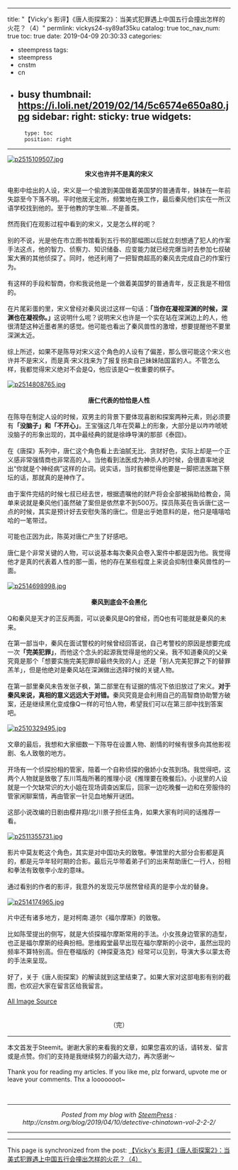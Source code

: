 
---
title: "【Vicky's 影评】《唐人街探案2》：当美式犯罪遇上中国五行会撞出怎样的火花？（4）"
permlink: vickys24-sy89af35ku
catalog: true
toc_nav_num: true
toc: true
date: 2019-04-09 20:30:33
categories:
- steempress
tags:
- steempress
- cnstm
- cn
- busy
thumbnail: https://i.loli.net/2019/02/14/5c6574e650a80.jpg
sidebar:
    right:
        sticky: true
widgets:
    -
        type: toc
        position: right
---


<a href="https://i.loli.net/2019/02/14/5c6574e650a80.jpg"><img src="https://i.loli.net/2019/02/14/5c6574e650a80.jpg" alt="p2515109507.jpg" /><br/></a>
<div class="markdown-here-wrapper">
<p style="margin: 0px 0px 1.2em !important;text-align: center"><strong>宋义也许并不是真的宋义</strong></p>
<p style="margin: 0px 0px 1.2em !important">电影中给出的人设，宋义是一个偷渡到美国做着美国梦的普通青年，妹妹在一年前失踪至今下落不明。平时他居无定所，频繁地在换工作，最后秦风他们实在一所汉语学校找到他的。至于他教的学生嘛…不是善类。</p>
<p style="margin: 0px 0px 1.2em !important">然而我们在观影过程中看到的宋义，又是怎么样的呢？</p>
<p style="margin: 0px 0px 1.2em !important">别的不说，光是他在市立图书馆看到五行书的那幅图以后就立刻想通了犯人的作案手法这点，他的智力、侦察力、知识储备、应变能力就已经完爆当时去参加七叔破案大赛的其他侦探了。同时，他还利用了一把智商超高的秦风去完成自己的作案行为。</p>
<p style="margin: 0px 0px 1.2em !important">有这样的手段和智商，你和我说他是一个做着美国梦的普通青年，反正我是不相信的。</p>
<p style="margin: 0px 0px 1.2em !important">在片尾彩蛋的里，宋义曾经对秦风说过这样一句话：<strong>「当你在凝视深渊的时候，深渊也在凝视你。」</strong>这说明什么呢？说明宋义也许是一个实在站在深渊边上的人，他很清楚这种近墨者黑的感觉。他可能也看出了秦风兽性的激增，想要提醒他不要里深渊太近。</p>
<p style="margin: 0px 0px 1.2em !important">综上所述，如果不是陈导对宋义这个角色的人设有了偏差，那么很可能这个宋义也许并不是宋义，而是真·宋义找来为了报复拐卖自己妹妹陆国富的人。不管怎么样，我都觉得宋义绝对不会是Q，他应该是Q一枚重要的棋子。</p>
<p style="margin: 0px 0px 1.2em !important"><a href="https://i.loli.net/2019/02/14/5c657513c43f4.jpg"><img src="https://i.loli.net/2019/02/14/5c657513c43f4.jpg" alt="p2514808765.jpg" /><br/></a></p>
<p style="margin: 0px 0px 1.2em !important;text-align: center"><strong>唐仁代表的恰恰是人性</strong></p>
<p style="margin: 0px 0px 1.2em !important">在陈导在制定人设的时候，双男主的背景下要体现喜剧和探案两种元素，则必须要有<strong>「没脑子」和「不开心」</strong>。王宝强这几年在荧幕上的形象，大部分是以咋咋唬唬没脑子的形象出现的，其中最经典的就是徐峥导演的那部《泰囧》。</p>
<p style="margin: 0px 0px 1.2em !important">在《唐探》系列中，唐仁这个角色看上去油腻无比、贪财好色，实际上却是一个正义感非常强情商也非常高的人。当他看到法医成为神杀人的时候，会很直率地说出“你就是个神经病”这样的台词。说实话，当时我都觉得他要是一脚把法医踹下祭坛的话，那就真的是神作了。</p>
<p style="margin: 0px 0px 1.2em !important">由于案件完结的时候七叔已经去世，根据遗嘱他的财产将会全部被捐助给教会，简单来说就是秦风他们虽然破了案但是依然拿不到500万。探员陈英在告诉唐仁这一点的时候，其实是预计好去安慰失落的唐仁。但是出乎她意料的是，他只是嘻嘻哈哈的一笔带过。</p>
<p style="margin: 0px 0px 1.2em !important">可能也正因为此，陈英对唐仁产生了好感吧。</p>
<p style="margin: 0px 0px 1.2em !important">唐仁是个非常关键的人物，可以说基本每次秦风会卷入案件中都是因为他。我觉得他才是真的代表着人性的那一面，他的存在某些程度上来说会抑制住秦风兽性的一面。</p>
<p style="margin: 0px 0px 1.2em !important"><a href="https://i.loli.net/2019/02/14/5c657be042fcc.jpg"><img src="https://i.loli.net/2019/02/14/5c657be042fcc.jpg" alt="p2514698998.jpg" /><br/></a></p>
<p style="margin: 0px 0px 1.2em !important;text-align: center"><strong>秦风到底会不会黑化</strong></p>
<p style="margin: 0px 0px 1.2em !important">Q和秦风是天才的正反两面，可以说秦风是Q的曾经，而Q也有可能就是秦风的未来。</p>
<p style="margin: 0px 0px 1.2em !important">在第一部当中，秦风在面试警校的时候曾经回答说，自己考警校的原因是想要完成一次<strong>「完美犯罪」</strong>，而他这个念头的起源我觉得是他的父亲。我不知道秦风的父亲究竟是那个「想要实施完美犯罪却最终失败的人」还是「别人完美犯罪之下的替罪羔羊」，但是他绝对是秦风站在深渊做出选择时候的关键人物。</p>
<p style="margin: 0px 0px 1.2em !important">在第一部里秦风未告发张子枫，第二部里在有证据的情况下依旧放过了宋义。<strong>对于秦风来说，真相的意义远远大于对错。</strong>秦风究竟是会利用自己的高智商协助警方破案，还是继续黑化变成像Q一样的可怕人物，希望我们可以在第三部中找到答案吧。</p>
<p style="margin: 0px 0px 1.2em !important"><a href="https://i.loli.net/2019/02/14/5c6575e810451.jpg"><img src="https://i.loli.net/2019/02/14/5c6575e810451.jpg" alt="p2510329495.jpg" /><br/></a></p>
<p style="margin: 0px 0px 1.2em !important">文章的最后，我想和大家细数一下陈导在设置人物、剧情的时候有很多向其他影视剧、名人致敬的地方。</p>
<p style="margin: 0px 0px 1.2em !important">开场有一个侦探扮相的管家，陪着一个自称侦探的傲娇小女孩到场。我觉得吧，这两个人物就是致敬了东川笃哉所著的推理小说《推理要在晚餐后》。小说里的人设就是一个欠缺常识的大小姐在现场调查凶案后，回家一边吃晚餐一边和在旁服侍的管家闲聊案情，再由管家一针见血地解开谜团。</p>
<p style="margin: 0px 0px 1.2em !important">这部小说改编的日剧由樱井翔/北川景子担任主角，如果大家有时间的话推荐一看。</p>
<p style="margin: 0px 0px 1.2em !important"><a href="https://i.loli.net/2019/02/14/5c65835b2e66a.jpg"><img src="https://i.loli.net/2019/02/14/5c65835b2e66a.jpg" alt="p2511355731.jpg" /><br/></a></p>
<p style="margin: 0px 0px 1.2em !important">影片中莫友乾这个角色，其实是对中国功夫的致敬。拳馆里的大部分合影都是真的，都是元华年轻时期的合影。最后元华带着弟子们的出来帮助唐仁一行人，扮相和拳法有致敬李小龙的意味。</p>
<p style="margin: 0px 0px 1.2em !important">通过看别的作者的影评，我意外的发现元华居然曾经真的是李小龙的替身。</p>
<p style="margin: 0px 0px 1.2em !important"><a href="https://i.loli.net/2019/02/14/5c658517e5d50.jpg"><img src="https://i.loli.net/2019/02/14/5c658517e5d50.jpg" alt="p2514174965.jpg" /><br/></a></p>
<p style="margin: 0px 0px 1.2em !important">片中还有诸多地方，是对柯南.道尔《福尔摩斯》的致敬。</p>
<p style="margin: 0px 0px 1.2em !important">比如陈莹提出的侧写，就是大侦探福尔摩斯常用的手法。小女孩身边管家的造型，也正是福尔摩斯的经典扮相。思维殿堂最早出现在福尔摩斯的小说中，虽然出现的频率不算特别高。但在卷福版的《神探夏洛克》经常可以见到，导演大多以蒙太奇的手法来呈现。</p>
<p style="margin: 0px 0px 1.2em !important">好了，关于《唐人街探案》的解读就到这里结束了。如果大家对这部电影有别的截图，也欢迎大家在留言区给我留言。</p>
<p style="margin: 0px 0px 1.2em !important"><a href="https://movie.douban.com/subject/26698897/">All Image Source</a></p>
&nbsp;
<p style="margin: 0px 0px 1.2em !important;text-align: center">（完）</p>


<hr />
<p style="margin: 0px 0px 1.2em !important">本文首发于Steemit。谢谢大家的来看我的文章，如果您喜欢的话，请转发、留言或是点赞。你们的支持是我继续努力的最大动力，再次感谢～</p>
<p style="margin: 0px 0px 1.2em !important">Thank you for reading my articles. If you like me, plz forward, upvote me or leave your comments. Thx a looooooot~</p>

<div style="height: 0;width: 0;max-height: 0;max-width: 0;overflow: hidden;font-size: 0em;padding: 0;margin: 0" title="MDH:PHA+WyFbcDI1MTUxMDk1MDcuanBnXShodHRwczovL2kubG9saS5uZXQvMjAxOS8wMi8xNC81YzY1 NzRlNjUwYTgwLmpwZyldKGh0dHBzOi8vaS5sb2xpLm5ldC8yMDE5LzAyLzE0LzVjNjU3NGU2NTBh ODAuanBnKTwvcD48cD4qKuWui+S5ieS5n+iuuOW5tuS4jeaYr+ecn+eahOWui+S5iSoqPC9wPjxw PueUteW9seS4ree7meWHuueahOS6uuiuvu+8jOWui+S5ieaYr+S4gOS4quWBt+a4oeWIsOe+juWb veWBmuedgOe+juWbveaipueahOaZrumAmumdkuW5tO+8jOWmueWmueWcqOS4gOW5tOWJjeWksei4 quiHs+S7iuS4i+iQveS4jeaYjuOAguW5s+aXtuS7luWxheaXoOWumuaJgO+8jOmikee5geWcsOWc qOaNouW3peS9nO+8jOacgOWQjuenpumjjuS7luS7rOWunuWcqOS4gOaJgOaxieivreWtpuagoeaJ vuWIsOS7lueahOOAguiHs+S6juS7luaVmeeahOWtpueUn+WYm+KApuS4jeaYr+WWhOexu+OAgjwv cD48cD7nhLbogIzmiJHku6zlnKjop4LlvbHov4fnqIvkuK3nnIvliLDnmoTlrovkuYnvvIzlj4jm mK/mgI7kuYjmoLfnmoTlkaLvvJ88L3A+PHA+5Yir55qE5LiN6K+077yM5YWJ5piv5LuW5Zyo5biC 56uL5Zu+5Lmm6aaG55yL5Yiw5LqU6KGM5Lmm55qE6YKj5bmF5Zu+5Lul5ZCO5bCx56uL5Yi75oOz 6YCa5LqG54qv5Lq655qE5L2c5qGI5omL5rOV6L+Z54K577yM5LuW55qE5pm65Yqb44CB5L6m5a+f 5Yqb44CB55+l6K+G5YKo5aSH44CB5bqU5Y+Y6IO95Yqb5bCx5bey57uP5a6M54iG5b2T5pe25Y67 5Y+C5Yqg5LiD5Y+U56C05qGI5aSn6LWb55qE5YW25LuW5L6m5o6i5LqG44CC5ZCM5pe277yM5LuW 6L+Y5Yip55So5LqG5LiA5oqK5pm65ZWG6LaF6auY55qE56em6aOO5Y675a6M5oiQ6Ieq5bex55qE 5L2c5qGI6KGM5Li644CCPC9wPjxwPuaciei/meagt+eahOaJi+auteWSjOaZuuWVhu+8jOS9oOWS jOaIkeivtOS7luaYr+S4gOS4quWBmuedgOe+juWbveaipueahOaZrumAmumdkuW5tO+8jOWPjeat o+aIkeaYr+S4jeebuOS/oeeahOOAgjwvcD48cD7lnKjniYflsL7lvanom4vnmoTph4zvvIzlrovk uYnmm77nu4/lr7nnp6bpo47or7Tov4fov5nmoLfkuIDlj6Xor53vvJoqKuOAjOW9k+S9oOWcqOWH neinhua3sea4iueahOaXtuWAme+8jOa3sea4iuS5n+WcqOWHneinhuS9oOOAguOAjSoq6L+Z6K+0 5piO5LuA5LmI5ZGi77yf6K+05piO5a6L5LmJ5Lmf6K645piv5LiA5Liq5a6e5Zyo56uZ5Zyo5rex 5riK6L655LiK55qE5Lq677yM5LuW5b6I5riF5qWa6L+Z56eN6L+R5aKo6ICF6buR55qE5oSf6KeJ 44CC5LuW5Y+v6IO95Lmf55yL5Ye65LqG56em6aOO5YW95oCn55qE5r+A5aKe77yM5oOz6KaB5o+Q 6YaS5LuW5LiN6KaB6YeM5rex5riK5aSq6L+R44CCPC9wPjxwPue7vOS4iuaJgOi/sO+8jOWmguae nOS4jeaYr+mZiOWvvOWvueWui+S5iei/meS4quinkuiJsueahOS6uuiuvuacieS6huWBj+W3ru+8 jOmCo+S5iOW+iOWPr+iDvei/meS4quWui+S5ieS5n+iuuOW5tuS4jeaYr+Wui+S5ie+8jOiAjOaY r+ecn8K35a6L5LmJ5om+5p2l5Li65LqG5oql5aSN5ouQ5Y2W6Ieq5bex5aa55aa56ZmG5Zu95a+M 55qE5Lq644CC5LiN566h5oCO5LmI5qC377yM5oiR6YO96KeJ5b6X5a6L5LmJ57ud5a+55LiN5Lya 5pivUe+8jOS7luW6lOivpeaYr1HkuIDmnprph43opoHnmoTmo4vlrZDjgII8L3A+PHA+WyFbcDI1 MTQ4MDg3NjUuanBnXShodHRwczovL2kubG9saS5uZXQvMjAxOS8wMi8xNC81YzY1NzUxM2M0M2Y0 LmpwZyldKGh0dHBzOi8vaS5sb2xpLm5ldC8yMDE5LzAyLzE0LzVjNjU3NTEzYzQzZjQuanBnKTwv cD48cD4qKuWUkOS7geS7o+ihqOeahOaBsOaBsOaYr+S6uuaApyoqPC9wPjxwPuWcqOmZiOWvvOWc qOWItuWumuS6uuiuvueahOaXtuWAme+8jOWPjOeUt+S4u+eahOiDjOaZr+S4i+imgeS9k+eOsOWW nOWJp+WSjOaOouahiOS4pOenjeWFg+e0oO+8jOWImeW/hemhu+imgeaciSoq44CM5rKh6ISR5a2Q 44CN5ZKM44CM5LiN5byA5b+D44CNKirjgILnjovlrp3lvLrov5nlh6DlubTlnKjojafluZXkuIrn moTlvaLosaHvvIzlpKfpg6jliIbmmK/ku6XlkovlkovllKzllKzmsqHohJHlrZDnmoTlvaLosaHl h7rnjrDnmoTvvIzlhbbkuK3mnIDnu4/lhbjnmoTlsLHmmK/lvpDls6Xlr7zmvJTnmoTpgqPpg6jj gIrms7Dlm6fjgIvjgII8L3A+PHA+5Zyo44CK5ZSQ5o6i44CL57O75YiX5Lit77yM5ZSQ5LuB6L+Z 5Liq6KeS6Imy55yL5LiK5Y675rK56IW75peg5q+U44CB6LSq6LSi5aW96Imy77yM5a6e6ZmF5LiK 5Y205piv5LiA5Liq5q2j5LmJ5oSf6Z2e5bi45by65oOF5ZWG5Lmf6Z2e5bi46auY55qE5Lq644CC 5b2T5LuW55yL5Yiw5rOV5Yy75oiQ5Li656We5p2A5Lq655qE5pe25YCZ77yM5Lya5b6I55u0546H 5Zyw6K+05Ye64oCc5L2g5bCx5piv5Liq56We57uP55eF4oCd6L+Z5qC355qE5Y+w6K+N44CC6K+0 5a6e6K+d77yM5b2T5pe25oiR6YO96KeJ5b6X5LuW6KaB5piv5LiA6ISa5oqK5rOV5Yy76Li55LiL 56Wt5Z2b55qE6K+d77yM6YKj5bCx55yf55qE5piv56We5L2c5LqG44CCPC9wPjxwPueUseS6juah iOS7tuWujOe7k+eahOaXtuWAmeS4g+WPlOW3sue7j+WOu+S4lu+8jOagueaNrumBl+WYseS7luea hOi0ouS6p+WwhuS8muWFqOmDqOiiq+aNkOWKqee7meaVmeS8mu+8jOeugOWNleadpeivtOWwseaY r+enpumjjuS7luS7rOiZveeEtuegtOS6huahiOS9huaYr+S+neeEtuaLv+S4jeWIsDUwMOS4h+OA guaOouWRmOmZiOiLseWcqOWRiuivieWUkOS7gei/meS4gOeCueeahOaXtuWAme+8jOWFtuWunuaY r+mihOiuoeWlveWOu+WuieaFsOWkseiQveeahOWUkOS7geOAguS9huaYr+WHuuS5juWlueaEj+aW meeahOaYr++8jOS7luWPquaYr+WYu+WYu+WTiOWTiOeahOS4gOeslOW4pui/h+OAgjwvcD48cD7l j6/og73kuZ/mraPlm6DkuLrmraTvvIzpmYjoi7Hlr7nllJDku4HkuqfnlJ/kuoblpb3mhJ/lkKfj gII8L3A+PHA+5ZSQ5LuB5piv5Liq6Z2e5bi45YWz6ZSu55qE5Lq654mp77yM5Y+v5Lul6K+05Z+6 5pys5q+P5qyh56em6aOO5Lya5Y235YWl5qGI5Lu25Lit6YO95piv5Zug5Li65LuW44CC5oiR6KeJ 5b6X5LuW5omN5piv55yf55qE5Luj6KGo552A5Lq65oCn55qE6YKj5LiA6Z2i77yM5LuW55qE5a2Y 5Zyo5p+Q5Lqb56iL5bqm5LiK5p2l6K+05Lya5oqR5Yi25L2P56em6aOO5YW95oCn55qE5LiA6Z2i 44CCPC9wPjxwPlshW3AyNTE0Njk4OTk4LmpwZ10oaHR0cHM6Ly9pLmxvbGkubmV0LzIwMTkvMDIv MTQvNWM2NTdiZTA0MmZjYy5qcGcpXShodHRwczovL2kubG9saS5uZXQvMjAxOS8wMi8xNC81YzY1 N2JlMDQyZmNjLmpwZyk8L3A+PHA+Kirnp6bpo47liLDlupXkvJrkuI3kvJrpu5HljJYqKjwvcD48 cD5R5ZKM56em6aOO5piv5aSp5omN55qE5q2j5Y+N5Lik6Z2i77yM5Y+v5Lul6K+056em6aOO5piv UeeahOabvue7j++8jOiAjFHkuZ/mnInlj6/og73lsLHmmK/np6bpo47nmoTmnKrmnaXjgII8L3A+ PHA+5Zyo56ys5LiA6YOo5b2T5Lit77yM56em6aOO5Zyo6Z2i6K+V6K2m5qCh55qE5pe25YCZ5pu+ 57uP5Zue562U6K+077yM6Ieq5bex6ICD6K2m5qCh55qE5Y6f5Zug5piv5oOz6KaB5a6M5oiQ5LiA 5qyhKirjgIzlroznvo7niq/nvarjgI0qKu+8jOiAjOS7lui/meS4quW/teWktOeahOi1t+a6kOaI keinieW+l+aYr+S7lueahOeItuS6suOAguaIkeS4jeefpemBk+enpumjjueahOeItuS6sueptuer n+aYr+mCo+S4quOAjOaDs+imgeWunuaWveWujOe+jueKr+e9quWNtOacgOe7iOWksei0peeahOS6 uuOAjei/mOaYr+OAjOWIq+S6uuWujOe+jueKr+e9quS5i+S4i+eahOabv+e9que+lOe+iuOAje+8 jOS9huaYr+S7lue7neWvueaYr+enpumjjuermeWcqOa3sea4iuWBmuWHuumAieaLqeaXtuWAmeea hOWFs+mUruS6uueJqeOAgjwvcD48cD7lnKjnrKzkuIDpg6jph4znp6bpo47mnKrlkYrlj5HlvKDl rZDmnqvvvIznrKzkuozpg6jph4zlnKjmnInor4Hmja7nmoTmg4XlhrXkuIvkvp3ml6fmlL7ov4fk uoblrovkuYnjgIIqKuWvueS6juenpumjjuadpeivtO+8jOecn+ebuOeahOaEj+S5iei/nOi/nOWk p+S6juWvuemUmeOAgioq56em6aOO56m256uf5piv5Lya5Yip55So6Ieq5bex55qE6auY5pm65ZWG 5Y2P5Yqp6K2m5pa556C05qGI77yM6L+Y5piv57un57ut6buR5YyW5Y+Y5oiQ5YOPUeS4gOagt+ea hOWPr+aAleS6uueJqe+8jOW4jOacm+aIkeS7rOWPr+S7peWcqOesrOS4iemDqOS4reaJvuWIsOet lOahiOWQp+OAgjwvcD48cD5bIVtwMjUxMDMyOTQ5NS5qcGddKGh0dHBzOi8vaS5sb2xpLm5ldC8y MDE5LzAyLzE0LzVjNjU3NWU4MTA0NTEuanBnKV0oaHR0cHM6Ly9pLmxvbGkubmV0LzIwMTkvMDIv MTQvNWM2NTc1ZTgxMDQ1MS5qcGcpPC9wPjxwPuaWh+eroOeahOacgOWQju+8jOaIkeaDs+WSjOWk p+Wutue7huaVsOS4gOS4i+mZiOWvvOWcqOiuvue9ruS6uueJqeOAgeWJp+aDheeahOaXtuWAmeac ieW+iOWkmuWQkeWFtuS7luW9seinhuWJp+OAgeWQjeS6uuiHtOaVrOeahOWcsOaWueOAgjwvcD48 cD7lvIDlnLrmnInkuIDkuKrkvqbmjqLmia7nm7jnmoTnrqHlrrbvvIzpmarnnYDkuIDkuKroh6rn p7DkvqbmjqLnmoTlgrLlqIflsI/lpbPlranliLDlnLrjgILmiJHop4nlvpflkKfvvIzov5nkuKTk uKrkurrnianlsLHmmK/oh7TmlazkuobkuJzlt53nrIPlk4nmiYDokZfnmoTmjqjnkIblsI/or7Tj gIrmjqjnkIbopoHlnKjmmZrppJDlkI7jgIvjgILlsI/or7Tph4znmoTkurrorr7lsLHmmK/kuIDk uKrmrKDnvLrluLjor4bnmoTlpKflsI/lp5DlnKjnjrDlnLrosIPmn6Xlh7bmoYjlkI7vvIzlm57l rrbkuIDovrnlkIPmmZrppJDkuIDovrnlkozlnKjml4HmnI3kvo3nmoTnrqHlrrbpl7LogYrmoYjm g4XvvIzlho3nlLHnrqHlrrbkuIDpkojop4HooYDlnLDop6PlvIDosJzlm6LjgII8L3A+PHA+6L+Z 6YOo5bCP6K+05pS557yW55qE5pel5Ymn55Sx5qix5LqV57+UL+WMl+W3neaZr+WtkOaLheS7u+S4 u+inku+8jOWmguaenOWkp+WutuacieaXtumXtOeahOivneaOqOiNkOS4gOeci+OAgjwvcD48cD5b IVtwMjUxMTM1NTczMS5qcGddKGh0dHBzOi8vaS5sb2xpLm5ldC8yMDE5LzAyLzE0LzVjNjU4MzVi MmU2NmEuanBnKV0oaHR0cHM6Ly9pLmxvbGkubmV0LzIwMTkvMDIvMTQvNWM2NTgzNWIyZTY2YS5q cGcpPC9wPjxwPuW9seeJh+S4reiOq+WPi+S5vui/meS4quinkuiJsu+8jOWFtuWunuaYr+WvueS4 reWbveWKn+Wkq+eahOiHtOaVrOOAguaLs+mmhumHjOeahOWkp+mDqOWIhuWQiOW9semDveaYr+ec n+eahO+8jOmDveaYr+WFg+WNjuW5tOi9u+aXtuacn+eahOWQiOW9seOAguacgOWQjuWFg+WNjuW4 puedgOW8n+WtkOS7rOeahOWHuuadpeW4ruWKqeWUkOS7geS4gOihjOS6uu+8jOaJruebuOWSjOaL s+azleacieiHtOaVrOadjuWwj+m+meeahOaEj+WRs+OAgjwvcD48cD7pgJrov4fnnIvliKvnmoTk vZzogIXnmoTlvbHor4TvvIzmiJHmhI/lpJbnmoTlj5HnjrDlhYPljY7lsYXnhLbmm77nu4/nnJ/n moTmmK/mnY7lsI/pvpnnmoTmm7/ouqvjgII8L3A+PHA+WyFbcDI1MTQxNzQ5NjUuanBnXShodHRw czovL2kubG9saS5uZXQvMjAxOS8wMi8xNC81YzY1ODUxN2U1ZDUwLmpwZyldKGh0dHBzOi8vaS5s b2xpLm5ldC8yMDE5LzAyLzE0LzVjNjU4NTE3ZTVkNTAuanBnKTwvcD48cD7niYfkuK3ov5jmnIno r7jlpJrlnLDmlrnvvIzmmK/lr7nmn6/ljZcu6YGT5bCU44CK56aP5bCU5pGp5pav44CL55qE6Ie0 5pWs44CCPC9wPjxwPuavlOWmgumZiOiOueaPkOWHuueahOS+p+WGme+8jOWwseaYr+Wkp+S+puaO ouemj+WwlOaRqeaWr+W4uOeUqOeahOaJi+azleOAguWwj+Wls+Wtqei6q+i+ueeuoeWutueahOmA oOWei++8jOS5n+ato+aYr+emj+WwlOaRqeaWr+eahOe7j+WFuOaJruebuOOAguaAnee7tOauv+Wg guacgOaXqeWHuueOsOWcqOemj+WwlOaRqeaWr+eahOWwj+ivtOS4re+8jOiZveeEtuWHuueOsOea hOmikeeOh+S4jeeul+eJueWIq+mrmOOAguS9huWcqOWNt+emj+eJiOeahOOAiuelnuaOouWkj+a0 m+WFi+OAi+e7j+W4uOWPr+S7peingeWIsO+8jOWvvOa8lOWkp+WkmuS7peiSmeWkquWlh+eahOaJ i+azleadpeWRiOeOsOOAgjwvcD48cD7lpb3kuobvvIzlhbPkuo7jgIrllJDkurrooZfmjqLmoYjj gIvnmoTop6Por7vlsLHliLDov5nph4znu5PmnZ/kuobjgILlpoLmnpzlpKflrrblr7nov5npg6jn lLXlvbHmnInliKvnmoTmiKrlm77vvIzkuZ/mrKLov47lpKflrrblnKjnlZnoqIDljLrnu5nmiJHn lZnoqIDjgII8L3A+PHA+W0FsbCBJbWFnZSBTb3VyY2VdKGh0dHBzOi8vbW92aWUuZG91YmFuLmNv bS9zdWJqZWN0LzI2Njk4ODk3Lyk8L3A+PHA+77yI5a6M77yJPC9wPjxwPjxicj4tLS0tLS0tPC9w PjxwPjxicj7mnKzmlofpppblj5Hkuo5TdGVlbWl044CC6LCi6LCi5aSn5a6255qE5p2l55yL5oiR 55qE5paH56ug77yM5aaC5p6c5oKo5Zac5qyi55qE6K+d77yM6K+36L2s5Y+R44CB55WZ6KiA5oiW 5piv54K56LWe44CC5L2g5Lus55qE5pSv5oyB5piv5oiR57un57ut5Yqq5Yqb55qE5pyA5aSn5Yqo 5Yqb77yM5YaN5qyh5oSf6LCi772ePC9wPjxwPlRoYW5rIHlvdSBmb3IgcmVhZGluZyBteSBhcnRp Y2xlcy4gSWYgeW91IGxpa2UgbWUsIHBseiBmb3J3YXJkLCB1cHZvdGUgbWUgb3IgbGVhdmUgeW91 ciBjb21tZW50cy4gVGh4IGEgbG9vb29vb290fjwvcD4=">​</div>
</div>
&nbsp; <br /><center><hr/><em>Posted from my blog with <a href='https://wordpress.org/plugins/steempress/'>SteemPress</a> : http://cnstm.org/blog/2019/04/10/detective-chinatown-vol-2-2-2/ </em><hr/></center>   

- - -

This page is synchronized from the post: [【Vicky's 影评】《唐人街探案2》：当美式犯罪遇上中国五行会撞出怎样的火花？（4）](https://steemit.com/@nostalgic1212/vickys24-sy89af35ku)
